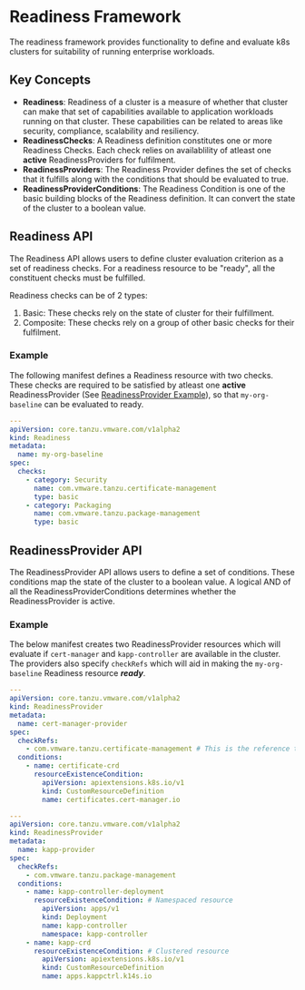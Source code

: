 # Readiness Framework

The readiness framework provides functionality to define and evaluate k8s clusters for suitability of running enterprise workloads.

## Key Concepts

* **Readiness**: Readiness of a cluster is a measure of whether that cluster can make that set of capabilities available to application workloads running on that cluster. These capabilities can be related to areas like security, compliance, scalability and resiliency.
* **ReadinessChecks**: A Readiness definition constitutes one or more Readiness Checks. Each check relies on availablility of atleast one **active** ReadinessProviders for fulfilment.
* **ReadinessProviders**: The Readiness Provider defines the set of checks that it fulfills along with the conditions that should be evaluated to true.
* **ReadinessProviderConditions**:  The Readiness Condition is one of the basic building blocks of the Readiness definition. It can convert the state of the cluster to a boolean value.

## Readiness API

The Readiness API allows users to define cluster evaluation criterion as a set of readiness checks. For a readiness resource to be "ready", all the constituent checks must be fulfilled.

Readiness checks can be of 2 types:

1. Basic: These checks rely on the state of cluster for their fulfillment.
2. Composite: These checks rely on a group of other basic checks for their fulfilment.

### Example

The following manifest defines a Readiness resource with two checks.
These checks are required to be satisfied by atleast one **active** ReadinessProvider (See [ReadinessProvider Example](#example-1)), so that `my-org-baseline` can be evaluated to ready.

```yaml
---
apiVersion: core.tanzu.vmware.com/v1alpha2
kind: Readiness
metadata:
  name: my-org-baseline
spec:
  checks:
    - category: Security
      name: com.vmware.tanzu.certificate-management
      type: basic
    - category: Packaging
      name: com.vmware.tanzu.package-management
      type: basic
```

## ReadinessProvider API

The ReadinessProvider API allows users to define a set of conditions. These conditions map the state of the cluster to a boolean value. A logical AND of all the ReadinessProviderConditions determines whether the ReadinessProvider is active.

### Example

The below manifest creates two ReadinessProvider resources which will evaluate if `cert-manager` and `kapp-controller` are available in the cluster. The providers also specify `checkRefs` which will aid in making the `my-org-baseline` Readiness resource **_ready_**.

```yaml
---
apiVersion: core.tanzu.vmware.com/v1alpha2
kind: ReadinessProvider
metadata:
  name: cert-manager-provider
spec:
  checkRefs:
    - com.vmware.tanzu.certificate-management # This is the reference to check name defined in one of the readiness resources
  conditions:
    - name: certificate-crd
      resourceExistenceCondition:
        apiVersion: apiextensions.k8s.io/v1
        kind: CustomResourceDefinition
        name: certificates.cert-manager.io

---
apiVersion: core.tanzu.vmware.com/v1alpha2
kind: ReadinessProvider
metadata:
  name: kapp-provider
spec:
  checkRefs:
    - com.vmware.tanzu.package-management
  conditions:
    - name: kapp-controller-deployment
      resourceExistenceCondition: # Namespaced resource
        apiVersion: apps/v1
        kind: Deployment
        name: kapp-controller
        namespace: kapp-controller
    - name: kapp-crd
      resourceExistenceCondition: # Clustered resource
        apiVersion: apiextensions.k8s.io/v1
        kind: CustomResourceDefinition
        name: apps.kappctrl.k14s.io
```

